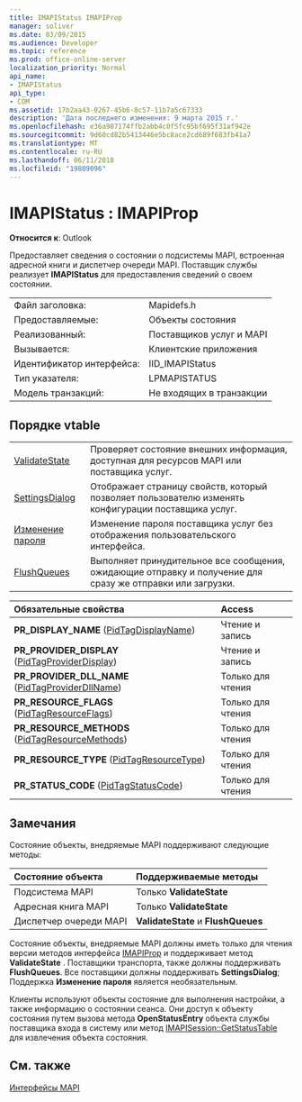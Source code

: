 ```yaml
---
title: IMAPIStatus IMAPIProp
manager: soliver
ms.date: 03/09/2015
ms.audience: Developer
ms.topic: reference
ms.prod: office-online-server
localization_priority: Normal
api_name:
- IMAPIStatus
api_type:
- COM
ms.assetid: 17b2aa43-0267-45b6-8c57-11b7a5c67333
description: 'Дата последнего изменения: 9 марта 2015 г.'
ms.openlocfilehash: e36a987174ffb2abb4c0f5fc95bf695f31af942e
ms.sourcegitcommit: 9d60cd82b5413446e5bc8ace2cd689f683fb41a7
ms.translationtype: MT
ms.contentlocale: ru-RU
ms.lasthandoff: 06/11/2018
ms.locfileid: "19809096"
---
```

# <a name="imapistatus--imapiprop"></a>IMAPIStatus : IMAPIProp

  
  
**Относится к**: Outlook 
  
Предоставляет сведения о состоянии о подсистемы MAPI, встроенная адресной книги и диспетчер очереди MAPI. Поставщик службы реализует **IMAPIStatus** для предоставления сведений о своем состоянии. 
  
|||
|:-----|:-----|
|Файл заголовка:  <br/> |Mapidefs.h  <br/> |
|Предоставляемые:  <br/> |Объекты состояния  <br/> |
|Реализованный:  <br/> |Поставщиков услуг и MAPI  <br/> |
|Вызывается:  <br/> |Клиентские приложения  <br/> |
|Идентификатор интерфейса:  <br/> |IID_IMAPIStatus  <br/> |
|Тип указателя:  <br/> |LPMAPISTATUS  <br/> |
|Модель транзакций:  <br/> |Не входящих в транзакции  <br/> |
   
## <a name="vtable-order"></a>Порядке vtable

|||
|:-----|:-----|
|[ValidateState](imapistatus-validatestate.md) <br/> |Проверяет состояние внешних информация, доступная для ресурсов MAPI или поставщика услуг.  <br/> |
|[SettingsDialog](imapistatus-settingsdialog.md) <br/> |Отображает страницу свойств, который позволяет пользователю изменять конфигурации поставщика услуг.  <br/> |
|[Изменение пароля](imapistatus-changepassword.md) <br/> |Изменение пароля поставщика услуг без отображения пользовательского интерфейса.  <br/> |
|[FlushQueues](imapistatus-flushqueues.md) <br/> |Выполняет принудительное все сообщения, ожидающие отправку и получение для сразу же отправки или загрузки.  <br/> |
   
|**Обязательные свойства**|**Access**|
|:-----|:-----|
|**PR_DISPLAY_NAME** ([PidTagDisplayName](pidtagdisplayname-canonical-property.md))  <br/> |Чтение и запись  <br/> |
|**PR_PROVIDER_DISPLAY** ([PidTagProviderDisplay](pidtagproviderdisplay-canonical-property.md))  <br/> |Чтение и запись  <br/> |
|**PR_PROVIDER_DLL_NAME** ([PidTagProviderDllName](pidtagproviderdllname-canonical-property.md))  <br/> |Только для чтения  <br/> |
|**PR_RESOURCE_FLAGS** ([PidTagResourceFlags](pidtagresourceflags-canonical-property.md))  <br/> |Только для чтения  <br/> |
|**PR_RESOURCE_METHODS** ([PidTagResourceMethods](pidtagresourcemethods-canonical-property.md))  <br/> |Только для чтения  <br/> |
|**PR_RESOURCE_TYPE** ([PidTagResourceType](pidtagresourcetype-canonical-property.md))  <br/> |Только для чтения  <br/> |
|**PR_STATUS_CODE** ([PidTagStatusCode](pidtagstatuscode-canonical-property.md))  <br/> |Только для чтения  <br/> |
   
## <a name="remarks"></a>Замечания

Состояние объекты, внедряемые MAPI поддерживают следующие методы:
  
|**Состояние объекта**|**Поддерживаемые методы**|
|:-----|:-----|
|Подсистема MAPI  <br/> |Только **ValidateState**  <br/> |
|Адресная книга MAPI  <br/> |Только **ValidateState**  <br/> |
|Диспетчер очереди MAPI  <br/> |**ValidateState** и **FlushQueues** <br/> |
   
Состояние объекты, внедряемые MAPI должны иметь только для чтения версии методов интерфейса [IMAPIProp](imapipropiunknown.md) и поддерживает метод **ValidateState** . Поставщики транспорта, также должны поддерживать **FlushQueues**. Все поставщики должны поддерживать **SettingsDialog**; Поддержка **Изменение пароля** является необязательным. 
  
Клиенты используют объекты состояние для выполнения настройки, а также информацию о состоянии сеанса. Они доступ к объекту состояния путем вызова метода **OpenStatusEntry** объекта службы поставщика входа в систему или метод [IMAPISession::GetStatusTable](imapisession-getstatustable.md) для извлечения объекта состояния. 
  
## <a name="see-also"></a>См. также



[Интерфейсы MAPI](mapi-interfaces.md)


